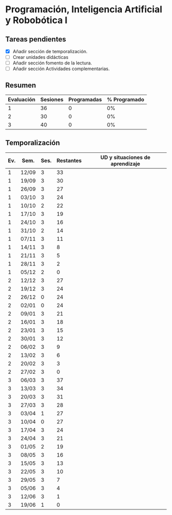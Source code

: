 # Programación, Inteligencia Artificial y Robobótica I

## Tareas pendientes

- [x] Añadir sección de temporalización.
- [ ] Crear unidades didácticas
- [ ] Añadir sección fomento de la lectura.
- [ ] Añadir sección Actividades complementarias.

## Resumen

| Evaluación | Sesiones | Programadas | % Programado |
|------------|----------|-------------|--------------|
| 1          | 36       | 0           | 0%           |
| 2          | 30       | 0           | 0%           |
| 3          | 40       | 0           | 0%           |

## Temporalización

| Ev. | Sem.  | Ses. | Restantes | UD y situaciones de aprendizaje |
|-----|-------|------|-----------|---------------------------------|
| 1   | 12/09 | 3    | 33        |                                 |
| 1   | 19/09 | 3    | 30        |                                 |
| 1   | 26/09 | 3    | 27        |                                 |
| 1   | 03/10 | 3    | 24        |                                 |
| 1   | 10/10 | 2    | 22        |                                 |
| 1   | 17/10 | 3    | 19        |                                 |
| 1   | 24/10 | 3    | 16        |                                 |
| 1   | 31/10 | 2    | 14        |                                 |
| 1   | 07/11 | 3    | 11        |                                 |
| 1   | 14/11 | 3    | 8         |                                 |
| 1   | 21/11 | 3    | 5         |                                 |
| 1   | 28/11 | 3    | 2         |                                 |
| 1   | 05/12 | 2    | 0         |                                 |
| 2   | 12/12 | 3    | 27        |                                 |
| 2   | 19/12 | 3    | 24        |                                 |
| 2   | 26/12 | 0    | 24        |                                 |
| 2   | 02/01 | 0    | 24        |                                 |
| 2   | 09/01 | 3    | 21        |                                 |
| 2   | 16/01 | 3    | 18        |                                 |
| 2   | 23/01 | 3    | 15        |                                 |
| 2   | 30/01 | 3    | 12        |                                 |
| 2   | 06/02 | 3    | 9         |                                 |
| 2   | 13/02 | 3    | 6         |                                 |
| 2   | 20/02 | 3    | 3         |                                 |
| 2   | 27/02 | 3    | 0         |                                 |
| 3   | 06/03 | 3    | 37        |                                 |
| 3   | 13/03 | 3    | 34        |                                 |
| 3   | 20/03 | 3    | 31        |                                 |
| 3   | 27/03 | 3    | 28        |                                 |
| 3   | 03/04 | 1    | 27        |                                 |
| 3   | 10/04 | 0    | 27        |                                 |
| 3   | 17/04 | 3    | 24        |                                 |
| 3   | 24/04 | 3    | 21        |                                 |
| 3   | 01/05 | 2    | 19        |                                 |
| 3   | 08/05 | 3    | 16        |                                 |
| 3   | 15/05 | 3    | 13        |                                 |
| 3   | 22/05 | 3    | 10        |                                 |
| 3   | 29/05 | 3    | 7         |                                 |
| 3   | 05/06 | 3    | 4         |                                 |
| 3   | 12/06 | 3    | 1         |                                 |
| 3   | 19/06 | 1    | 0         |                                 |
